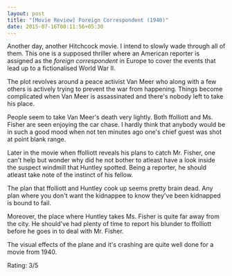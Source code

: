 ```yaml
---
layout: post
title: "[Movie Review] Foreign Correspondent (1940)"
date: 2015-07-16T00:11:56+05:30
---
```


Another day, another Hitchcock movie. I intend to slowly wade through all of them.
This one is a supposed thriller where an American reporter is assigned as the *foreign correspondent* in Europe to cover the events that lead up to a fictionalised World War II.

The plot revolves around a peace activist Van Meer who along with a few others is actively trying to prevent the war from happening.
Things become complicated when Van Meer is assassinated and there's nobody left to take his place.

People seem to take Van Meer's death very lightly. Both ffolliott and Ms. Fisher are seen enjoying the car chase.
I hardly think that anybody would be in such a good mood when not ten minutes ago one's chief guest was shot at point blank range.

Later in the movie when ffolliott reveals his plans to catch Mr. Fisher, one can't help but wonder why did he not bother to atleast have a look inside the suspect windmill that Huntley spotted.
Being a reporter, he should atleast take note of the instinct of his fellow.

The plan that ffolliott and Huntley cook up seems pretty brain dead.
Any plan where you don't want the kidnappee to know they've been kidnapped is bound to fail.

Moreover, the place where Huntley takes Ms. Fisher is quite far away from the city.
He should've had plenty of time to report his blunder to ffolliott before he goes in to deal with Mr. Fisher.

The visual effects of the plane and it's crashing are quite well done for a movie from 1940.

Rating: 3/5
